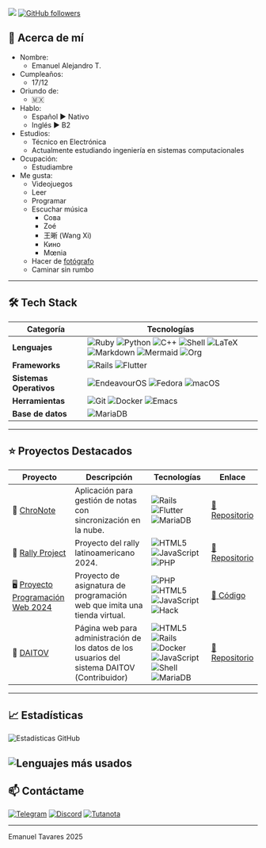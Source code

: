 ![](https://komarev.com/ghpvc/?username=Morche17&color=green)
[![GitHub followers](https://img.shields.io/github/followers/Morche17.svg?style=social&label=Follow)](https://github.com/Morche17?tab=followers)

## 🔎 Acerca de mí

* Nombre:
  * Emanuel Alejandro T.
* Cumpleaños:
  * 17/12
* Oriundo de:
  * 🇲🇽
* Hablo:
  * Español ▶️ Nativo
  * Inglés ▶️ B2
* Estudios:
  * Técnico en Electrónica
  * Actualmente estudiando ingeniería en sistemas computacionales
* Ocupación:
  * Estudiambre
* Me gusta:
  * Videojuegos
  * Leer
  * Programar
  * Escuchar música
    * Сова
    * Zoé
    * 王晰 (Wang Xi)
    * Кино
    * Mœnia
  * Hacer de [fotógrafo](https://t.me/grafiasDeLuz)
  * Caminar sin rumbo
  
---

## 🛠 Tech Stack

| **Categoría**       | **Tecnologías**                                                                                                      |
|----------------------|----------------------------------------------------------------------------------------------------------------------|
| **Lenguajes**        | ![Ruby](https://img.shields.io/badge/-Ruby-CC342D?logo=ruby&logoColor=white) ![Python](https://img.shields.io/badge/-Python-3776AB?logo=python&logoColor=white) ![C++](https://img.shields.io/badge/-C++-00599C?logo=c%2B%2B&logoColor=white) ![Shell](https://img.shields.io/badge/-Shell-4EAA25?logo=gnu-bash&logoColor=white) ![LaTeX](https://img.shields.io/badge/-LaTeX-008080?logo=latex&logoColor=white) ![Markdown](https://img.shields.io/badge/-Markdown-000000?logo=markdown&logoColor=white) ![Mermaid](https://img.shields.io/badge/-Mermaid-FF6B6B?logo=mermaid&logoColor=white) ![Org](https://img.shields.io/badge/-Org-77AA99?logo=org&logoColor=white) |
| **Frameworks**       | ![Rails](https://img.shields.io/badge/-Ruby_on_Rails-CC0000?logo=ruby-on-rails&logoColor=white)                     ![Flutter](https://img.shields.io/badge/-Flutter-02569B?logo=flutter&logoColor=white) |
| **Sistemas Operativos**  | ![EndeavourOS](https://img.shields.io/badge/-EndeavourOS-7F7FFF?logo=endeavouros&logoColor=white) ![Fedora](https://img.shields.io/badge/-Fedora-51A2DA?logo=fedora&logoColor=white) ![macOS](https://img.shields.io/badge/-macOS-000000?logo=apple&logoColor=white) |
| **Herramientas**     | ![Git](https://img.shields.io/badge/-Git-F05032?logo=git&logoColor=white) ![Docker](https://img.shields.io/badge/-Docker-2496ED?logo=docker&logoColor=white) ![Emacs](https://img.shields.io/badge/-Emacs-%237F5AB6?logo=gnu-emacs&logoColor=white) |
| **Base de datos** | ![MariaDB](https://img.shields.io/badge/-MariaDB-003545?logo=mariadb&logoColor=white) |

---

## ⭐ Proyectos Destacados

| **Proyecto** | **Descripción** | **Tecnologías** | **Enlace** |
|--------------|-----------------|------------------|------------|
| 📝 [ChroNote](https://github.com/Morche17/ChroNote) | Aplicación para gestión de notas con sincronización en la nube. | ![Rails](https://img.shields.io/badge/-Ruby_on_Rails-CC0000?logo=ruby-on-rails&logoColor=white) ![Flutter](https://img.shields.io/badge/-Flutter-02569B?logo=flutter&logoColor=white) ![MariaDB](https://img.shields.io/badge/-MariaDB-003545?logo=mariadb&logoColor=white) | [🔗 Repositorio](https://github.com/Morche17/ChroNote) |
| 🏁 [Rally Project](https://github.com/Morche17/rally-project) | Proyecto del rally latinoamericano 2024. | ![HTML5](https://img.shields.io/badge/-HTML5-E34F26?logo=html5&logoColor=white) ![JavaScript](https://img.shields.io/badge/-JavaScript-F7DF1E?logo=javascript&logoColor=black) ![PHP](https://img.shields.io/badge/-PHP-777BB4?logo=php&logoColor=white) | [🔗 Repositorio](https://github.com/Morche17/rally-project) |
| 🖥️ [Proyecto Programación Web 2024](https://github.com/Morche17/proyecto-programacion-web-2024) | Proyecto de asignatura de programación web que imita una tienda virtual.| ![PHP](https://img.shields.io/badge/-PHP-777BB4) ![HTML5](https://img.shields.io/badge/-HTML5-E34F26) ![JavaScript](https://img.shields.io/badge/-JavaScript-F7DF1E) ![Hack](https://img.shields.io/badge/-Hack-EC3750?logo=hack&logoColor=white) | [📂 Código](https://github.com/Morche17/proyecto-programacion-web-2024) |
| 🩼 [DAITOV](https://github.com/cano0-o/DAITOV) | Página web para administración de los datos de los usuarios del sistema DAITOV (Contribuidor) | ![HTML5](https://img.shields.io/badge/-HTML5-E34F26) ![Rails](https://img.shields.io/badge/-Ruby_on_Rails-CC0000) ![Docker](https://img.shields.io/badge/-Docker-2496ED) ![JavaScript](https://img.shields.io/badge/-JavaScript-F7DF1E) ![Shell](https://img.shields.io/badge/-Shell-4EAA25?logo=gnu-bash&logoColor=white) ![MariaDB](https://img.shields.io/badge/-MariaDB-003545) | [🔗 Repositorio](https://github.com/cano0-o/DAITOV) |

---

## 📈 Estadísticas

![Estadísticas GitHub](https://github-readme-stats.vercel.app/api?username=Morche17&show_icons=true&theme=radical)

![Lenguajes más usados](https://github-readme-stats.vercel.app/api/top-langs/?username=Morche17&layout=compact&theme=dark)
---

## 📫 Contáctame

[![Telegram](https://img.shields.io/badge/-Telegram-2CA5E0?logo=telegram&logoColor=white)](https://t.me/m0rch3ll4)
[![Discord](https://img.shields.io/badge/-Discord-5865F2?logo=discord&logoColor=white)](https://discord.com/users/mozhe_mozhe)
[![Tutanota](https://img.shields.io/badge/-Protonmail-7627F5?logo=maildotru&logoColor=white)](mailto:emanuelalejandro@protonmail.com)

---

Emanuel Tavares 2025

<!--✨ **"Escribe tu cita favorita aquí"** ✨-->

<!--
**Morche17/Morche17** is a ✨ _special_ ✨ repository because its `README.md` (this file) appears on your GitHub profile.

Here are some ideas to get you started:

- 🔭 I’m currently working on ...
- 🌱 I’m currently learning ...
- 👯 I’m looking to collaborate on ...
- 🤔 I’m looking for help with ...
- 💬 Ask me about ...
- 📫 How to reach me: ...
- 😄 Pronouns: ...
- ⚡ Fun fact: ...
-->

